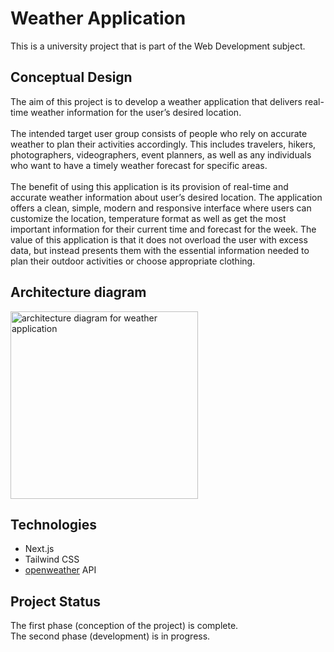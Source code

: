 # Weather Application

This is a university project that is part of the Web Development subject.
<br/>

## Conceptual Design

The aim of this project is to develop a weather application that delivers real-time weather information for the user’s desired location. <br/><br/>
The intended target user group consists of people who rely on accurate weather to plan their activities accordingly. This includes travelers, hikers, photographers, videographers, event planners, as well as any individuals who want to have a timely weather forecast for specific areas.
<br/><br/>
The benefit of using this application is its provision of real-time and accurate weather information about user’s desired location. The application offers a clean, simple, modern and responsive interface where users can customize the location, temperature format as well as get the most important information for their current time and forecast for the week. The value of this application is that it does not overload the user with excess data, but instead presents them with the essential information needed to plan their outdoor activities or choose appropriate clothing.

## Architecture diagram

<img src="https://imgur.com/a/88otuZ4" alt="architecture diagram for weather application" width="300"/>

## Technologies

- Next.js
- Tailwind CSS
- [openweather](https://openweathermap.org/) API

## Project Status

The first phase (conception of the project) is complete.<br/>
The second phase (development) is in progress.
